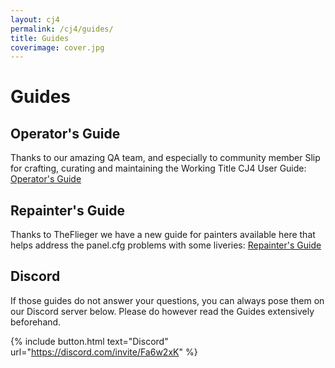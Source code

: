 ```yaml
---
layout: cj4
permalink: /cj4/guides/
title: Guides
coverimage: cover.jpg
---
```


# Guides
## Operator's Guide
Thanks to our amazing QA team, and especially to community member Slip for crafting, curating and maintaining the Working Title CJ4 User Guide:
[Operator's Guide](https://docs.google.com/document/d/1qzxPMTSQRkvau8QOi7xUqNvjx9rbww_qHlso5AT5OnI)

## Repainter's Guide
Thanks to TheFlieger we have a new guide for painters available here that helps address the panel.cfg problems with some liveries: [Repainter's Guide](/cj4/guides/repainter)

## Discord
If those guides do not answer your questions, you can always pose them on our Discord server below.
Please do however read the Guides extensively beforehand.

{% include button.html text="Discord" url="https://discord.com/invite/Fa6w2xK" %}